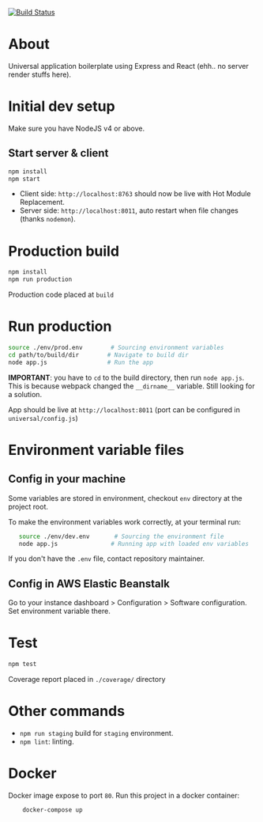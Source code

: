[![Build Status](https://travis-ci.org/trungdq88/smart-doge.svg?branch=master)](https://travis-ci.org/trungdq88/smart-doge)

# About
Universal application boilerplate using Express and React (ehh.. no server render stuffs here).

# Initial dev setup
Make sure you have NodeJS v4 or above. 

## Start server & client
```bash
npm install
npm start 
``` 

- Client side: `http://localhost:8763` should now be live with Hot Module Replacement.
- Server side: `http://localhost:8011`, auto restart when file changes (thanks `nodemon`).

# Production build

```bash
npm install
npm run production 
```

Production code placed at `build`

# Run production

```bash
source ./env/prod.env        # Sourcing environment variables
cd path/to/build/dir        # Navigate to build dir 
node app.js                 # Run the app
```

**IMPORTANT**: you have to `cd` to the build directory, then run `node app.js`. This is 
because webpack changed the `__dirname__` variable. Still looking for a solution.

App should be live at `http://localhost:8011` (port can be configured in `universal/config.js`)

# Environment variable files

## Config in your machine
Some variables are stored in environment, checkout `env` directory at the project root.

To make the environment variables work correctly, at your terminal run:

```bash
   source ./env/dev.env       # Sourcing the environment file
   node app.js               # Running app with loaded env variables
```

If you don't have the `.env` file, contact repository maintainer.

## Config in AWS Elastic Beanstalk

Go to your instance dashboard > Configuration > Software configuration. Set environment variable there.

# Test

```bash
npm test
```

Coverage report placed in `./coverage/` directory

# Other commands
- `npm run staging` build for `staging` environment. 
- `npm lint`: linting.

# Docker

Docker image expose to port `80`. Run this project in a docker container:

```bash
    docker-compose up
```
